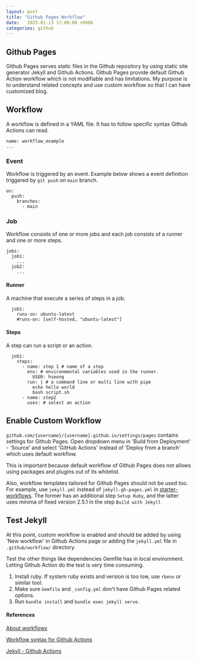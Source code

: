```yaml
---
layout: post
title: "Github Pages Workflow"
date:   2025-01-13 17:00:00 +0900
categories: github
---
```

## Github Pages
Github Pages serves static files in the Github repository by using static site generator Jekyll and Github Actions. Github Pages provide default Github Action workflow which is not modifiable and has limitations. My purpose is to understand related concepts and use custom workflow so that I can have customized blog.

## Workflow
A workflow is defined in a YAML file. It has to follow specific syntax Github Actions can read.
```
name: workflow_example
...
```
### Event
Workflow is triggered by an event.
Example below shows a event definition triggered by `git push` on `main` branch.
```
on:
  push:
    branches:
      - main
```
### Job
Workflow consists of one or more jobs and each job consists of a runner and one or more steps.
```
jobs:
  job1:
    ...
  job2:
    ...
```
#### Runner
A machine that execute a series of steps in a job.
```
  job1:
    runs-on: ubuntu-latest
    #runs-on: [self-hosted, "ubuntu-latest"]
```
#### Steps
A step can run a script or an action.
```
  job1:
    steps:
      - name: step 1 # name of a step
        env: # environmental variables used in the runner.
          USER: hseong
        run: | # a command line or multi line with pipe 
          echo hello world
          bash script.sh
      - name: step2
        uses: # select an action
```

## Enable Custom Workflow
`github.com/{username}/{username}.github.io/settings/pages` contains settings for Github Pages. Open dropdown menu in 'Build from Deployment' - 'Source' and select 'GitHub Actions' instead of 'Deploy from a branch' which uses default workflow.


This is important because default workflow of Github Pages does not allows using packages and plugins out of its whitelist.


Also, workflow templates tailored for Github Pages should not be used too.
For example, use `jekyll.yml` instead of `jekyll-gh-pages.yml` in [starter-workflows](https://github.com/actions/starter-workflows/tree/main/pages). The former has an additional step `Setup Ruby`, and the latter uses minima of fixed version 2.5.1 in the step `Build with Jekyll`

## Test Jekyll
At this point, custom workflow is enabled and should be added by using 'New workflow' in Github Actions page or adding the `jekyll.yml` file in `.github/workflow/` directory.


Test the other things like dependencies Gemfile has in local environment. Letting Github Action do the test is very time consuming.
1. Install ruby. If system ruby exists and version is too low, use `rbenv` or similar tool.
2. Make sure `Gemfile` and `_config.yml` don't have Github Pages related options.
3. Run `bundle install` and `bundle exec jekyll serve`.

#### References
[About workflows](https://docs.github.com/en/actions/writing-workflows/about-workflows)


[Workflow syntax for Github Actions](https://docs.github.com/en/actions/writing-workflows/workflow-syntax-for-github-actions)


[Jekyll - Github Actions](https://jekyllrb.com/docs/continuous-integration/github-actions/)
